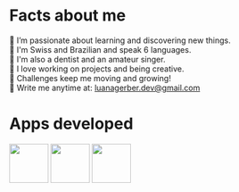 # Facts about me
🔸 I’m passionate about learning and discovering new things.<br>
🔸 I'm Swiss and Brazilian and speak 6 languages.<br>
🔸 I'm also a dentist and an amateur singer.<br>
🔸 I love working on projects and being creative.<br>
🔸 Challenges keep me moving and growing!<br>
🔹 Write me anytime at: luanagerber.dev@gmail.com

# Apps developed
<a href="https://github.com/luanagerber/Cultural-Storm"><img src="https://github.com/user-attachments/assets/cedbe822-d524-485f-978f-68c90d31226d" width="70"></a>
<a href="https://github.com/luanagerber/CareBeep"><img src="https://github.com/user-attachments/assets/a300d7e8-dca2-4582-b718-fabd32c6b027" width="70"></a>
<a href="https://github.com/luanagerber/Pace-of-Mind"><img src="https://github.com/user-attachments/assets/13e4243d-e577-46ee-a853-7937d8e96e9b" width="70"></a>
